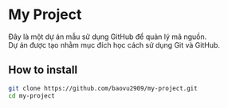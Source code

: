 # My Project

Đây là một dự án mẫu sử dụng GitHub để quản lý mã nguồn.  
Dự án được tạo nhằm mục đích học cách sử dụng Git và GitHub.

## How to install


```bash
git clone https://github.com/baovu2909/my-project.git
cd my-project

